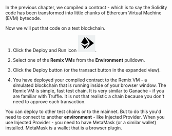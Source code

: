 In the previous chapter, we compiled a contract  - which is to say the Solidity code has been transformed into little chunks of Ethereum Virtual Machine (EVM) bytecode.

Now we will put that code on a test blockchain.

1. Click the Deploy and Run icon ![deploy & run icon](https://raw.githubusercontent.com/ethereum/remix-workshops/master/Basics/deploy_to_the_remixvm/images/run.png "deploy & run icon").

2. Select one of the **Remix VM**s from the **Environment** pulldown.

3. Click the Deploy button (or the transact button in the expanded view).

4. You have deployed your compiled contract to the Remix VM - a simulated blockchain that is running inside of your browser window.  The Remix VM is simple, fast test chain.  It is very similar to Ganache - if you are familiar with Truffle. It is not that realistic a chain because you don't need to approve each transaction.

You can deploy to other test chains or to the mainnet. But to do this you'd need to connect to another **environment** - like Injected Provider.  When you use Injected Provider - you need to have MetaMask (or a similar wallet) installed. MetaMask is a wallet that is a browser plugin.
